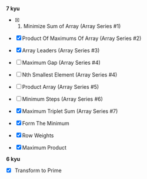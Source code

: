 **7 kyu**

- [x] 1. Minimize Sum of Array (Array Series #1)

- [x] Product Of Maximums Of Array (Array Series #2)

- [x] Array Leaders (Array Series #3) 

- [ ] Maximum Gap (Array Series #4)

- [ ] Nth Smallest Element (Array Series #4)

- [ ] Product Array (Array Series #5)

- [ ] Minimum Steps (Array Series #6)

- [x] Maximum Triplet Sum (Array Series #7)

- [x] Form The Minimum

- [x] Row Weights

- [x] Maximum Product 

**6 kyu**

- [x] Transform to Prime
